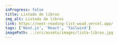 ```yaml
---
inProgress: false
title: Listado de libros
img_alt: Listado de libros
link: https://next-reading-list-woad.vercel.app/
tags: ['Next.js', 'React', 'Tailwind']
imagePath: ../src/assets/images/lista-libros.jpg
---
```

